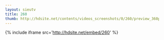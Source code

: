 ```yaml
---
layout: sieutv
title: 260
thumb: http://hdsite.net/contents/videos_screenshots/0/260/preview_360p.mp4.jpg
---
```

{% include iframe src='http://hdsite.net/embed/260' %}
 
